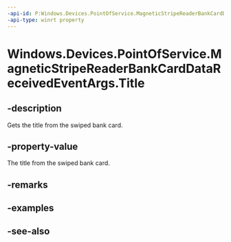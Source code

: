 ----api-id: P:Windows.Devices.PointOfService.MagneticStripeReaderBankCardDataReceivedEventArgs.Title
-api-type: winrt property
---<!-- Property syntaxpublic string Title { get; }--># Windows.Devices.PointOfService.MagneticStripeReaderBankCardDataReceivedEventArgs.Title## -descriptionGets the title from the swiped bank card.## -property-valueThe title from the swiped bank card.## -remarks## -examples## -see-also